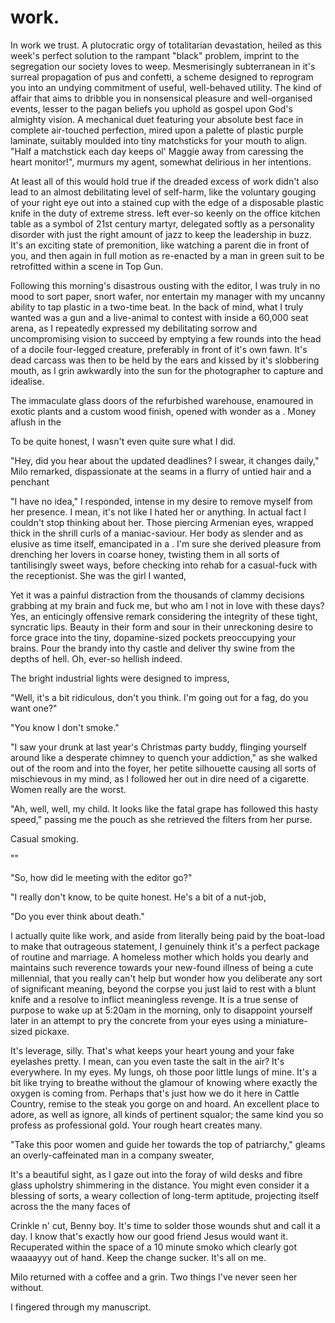 # work.

<!-- Work Introduction -->

In work we trust. A plutocratic orgy of totalitarian devastation, heiled as this week's perfect solution to the rampant "black" problem, imprint to the segregation our society loves to weep. Mesmerisingly subterranean in it's surreal propagation of pus and confetti, a scheme designed to reprogram you into an undying commitment of useful, well-behaved utility. The kind of affair that aims to dribble you in nonsensical pleasure and well-organised events, lesser to the pagan beliefs you uphold as gospel upon God's almighty vision. A mechanical duet featuring your absolute best face in complete air-touched perfection, mired upon a palette of plastic purple laminate, suitably moulded into tiny matchsticks for your mouth to align. "Half a matchstick each day keeps ol' Maggie away from caressing the heart monitor!", murmurs my agent, somewhat delirious in her intentions.

At least all of this would hold true if the dreaded excess of work didn't also lead to an almost debilitating level of self-harm, like the voluntary gouging of your right eye out into a stained cup with the edge of a disposable plastic knife in the duty of extreme stress. left ever-so keenly on the office kitchen table as a symbol of 21st century martyr, delegated softly as a personality disorder with just the right amount of jazz to keep the leadership in buzz. It's an exciting state of premonition, like watching a parent die in front of you, and then again in full motion as re-enacted by a man in green suit to be retrofitted within a scene in Top Gun.

Following this morning's disastrous ousting with the editor, I was truly in no mood to sort paper, snort wafer, nor entertain my manager with my uncanny ability to tap plastic in a two-time beat. In the back of mind, what I truly wanted was a gun and a live-animal to contest with inside a 60,000 seat arena, as I repeatedly expressed my debilitating sorrow and uncompromising vision to succeed by emptying a few rounds into the head of a docile four-legged creature, preferably in front of it's own fawn. It's dead carcass was then to be held by the ears and kissed by it's slobbering mouth, as I grin awkwardly into the sun for the photographer to capture and idealise.

The immaculate glass doors of the refurbished warehouse, enamoured in exotic plants and a custom wood finish, opened with wonder as a . Money aflush in the

To be quite honest, I wasn't even quite sure what I did.

<!-- Co-worker Interaction -->

"Hey, did you hear about the updated deadlines? I swear, it changes daily," Milo remarked, dispassionate at the seams in a flurry of untied hair and a penchant

"I have no idea," I responded, intense in my desire to remove myself from her presence. I mean, it's not like I hated her or anything. In actual fact I couldn't stop thinking about her. Those piercing Armenian eyes, wrapped thick in the shrill curls of a maniac-saviour. Her body as slender and as elusive as time itself, emancipated in a . I'm sure she derived pleasure from drenching her lovers in coarse honey, twisting them in all sorts of tantilisingly sweet ways, before checking into rehab for a casual-fuck with the receptionist. She was the girl I wanted,

Yet it was a painful distraction from the thousands of clammy decisions grabbing at my brain and fuck me, but who am I not in love with these days? Yes, an enticingly offensive remark considering the integrity of these tight, syncratic lips. Beauty in their form and sour in their unreckoning desire to force grace into the tiny, dopamine-sized pockets preoccupying your brains. Pour the brandy into thy castle and deliver thy swine from the depths of hell. Oh, ever-so hellish indeed.

The bright industrial lights were designed to impress,

"Well, it's a bit ridiculous, don't you think. I'm going out for a fag, do you want one?"

"You know I don't smoke."

"I saw your drunk at last year's Christmas party buddy, flinging yourself around like a desperate chimney to quench your addiction," as she walked out of the room and into the foyer, her petite silhouette causing all sorts of mischievous in my mind, as I followed her out in dire need of a cigarette. Women really are the worst.

"Ah, well, well, my child. It looks like the fatal grape has followed this hasty speed," passing me the pouch as she retrieved the filters from her purse.

Casual smoking.

""


"So, how did le meeting with the editor go?"

"I really don't know, to be quite honest. He's a bit of a nut-job,


"Do you ever think about death."

<!-- Monologue #2 -->

I actually quite like work, and aside from literally being paid by the boat-load to make that outrageous statement, I genuinely think it's a perfect package of routine and marriage. A homeless mother which holds you dearly and maintains such reverence towards your new-found illness of being a cute millennial, that you really can't help but wonder how you deliberate any sort of significant meaning, beyond the corpse you just laid to rest with a blunt knife and a resolve to inflict meaningless revenge. It is a true sense of purpose to wake up at 5:20am in the morning, only to disappoint yourself later in an attempt to pry the concrete from your eyes using a miniature-sized pickaxe.

It's leverage, silly. That's what keeps your heart young and your fake eyelashes pretty. I mean, can you even taste the salt in the air? It's everywhere. In my eyes. My lungs, oh those poor little lungs of mine. It's a bit like trying to breathe without the glamour of knowing where exactly the oxygen is coming from. Perhaps that's just how we do it here in Cattle Country, remise to the steak you gorge on and hoard. An excellent place to adore, as well as ignore, all kinds of pertinent squalor; the same kind you so profess as professional gold. Your rough heart creates many.

"Take this poor women and guide her towards the top of patriarchy," gleams an overly-caffeinated man in a company sweater,


It's a beautiful sight, as I gaze out into the foray of wild desks and fibre glass upholstry shimmering in the distance. You might even consider it a blessing of sorts, a weary collection of long-term aptitude, projecting itself across the the many faces of

Crinkle n' cut, Benny boy. It's time to solder those wounds shut and call it a day. I know that's exactly how our good friend Jesus would want it. Recuperated within the space of a 10 minute smoko which clearly got waaaayyy out of hand. Keep the change sucker. It's all on me.


Milo returned with a coffee and a grin. Two things I've never seen her without.


<!--  -->

I fingered through my manuscript.